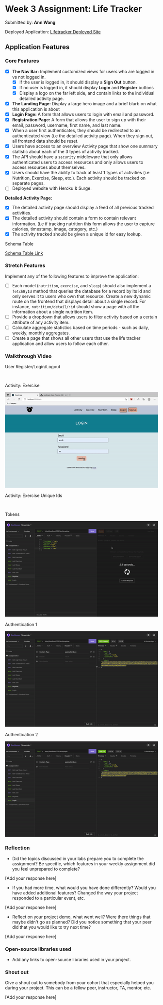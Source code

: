 # Week 3 Assignment: Life Tracker

Submitted by: **Ann Wang**

Deployed Application: [Lifetracker Deployed Site](ADD_LINK_HERE)

## Application Features

### Core Features

- [x] **The Nav Bar:** Implement customized views for users who are logged in vs not logged in.
  - [x] If the user is logged in, it should display a **Sign Out** button. 
  - [x] If no user is logged in, it should display **Login** and **Register** buttons
  - [x] Display a logo on the far left side, and contain links to the individual detailed activity page. 
- [x] **The Landing Page:** Display a large hero image and a brief blurb on what this application is about
- [x] **Login Page:** A form that allows users to login with email and password.
- [x] **Registration Page:** A form that allows the user to sign up with their email, password, username, first name, and last name.
- [x] When a user first authenticates, they should be redirected to an authenticated view (i.e the detailed activity page). When they sign out, all frontend data should be reset.
- [x] Users have access to an overview Activity page that show one summary statistic about each of the 3 types of activity tracked.
- [x] The API should have a `security` middleware that only allows authenticated users to access resources and only allows users to access resources about themselves. 
- [x] Users should have the ability to track at least **1** types of activities (i.e Nutrition, Exercise, Sleep, etc.). Each activity should be tracked on separate pages.
- [ ] Deployed website with Heroku & Surge. 

**Detailed Activity Page:**
- [x] The detailed activity page should display a feed of all previous tracked activities.
- [x] The detailed activity should contain a form to contain relevant information. (i.e if tracking nutrition this form allows the user to capture calories, timestamp, image, category, etc.) 
- [x] The activity tracked should be given a unique id for easy lookup.

Schema Table 

[Schema Table Link](/backend/life-tracker-schema.sql "Schema Table")

### Stretch Features

Implement any of the following features to improve the application:
- [ ] Each model (`nutrition`, `exercise`, and `sleep`) should also implement a `fetchById` method that queries the database for a record by its id and only serves it to users who own that resource. Create a new dynamic route on the frontend that displays detail about a single record. For instance, `nutrition/detail/:id` should show a page with all the information about a single nutrition item.
- [ ] Provide a dropdown that allows users to filter activity based on a certain attribute of any activity item.
- [ ] Calculate aggregate statistics based on time periods - such as daily, weekly, monthly aggregates.
- [ ] Create a page that shows all other users that use the life tracker application and allow users to follow each other.

### Walkthrough Video

User Register/Login/Logout

<img src="/frontend/src/assets/ui login logout.gif" alt="">

Activity: Exercise 

<img src="/frontend/src/assets/activity.gif" alt="">

Activity: Exercise Unique Ids

<img src="/frontend/src/assets/activity-id.gif" alt="">

Tokens

<img src="/frontend/src/assets/tokens.gif" alt="">

Authentication 1

<img src="/frontend/src/assets/authen1.gif" alt="">

Authentication 2

<img src="/frontend/src/assets/authen2.gif" alt="">

### Reflection

* Did the topics discussed in your labs prepare you to complete the assignment? Be specific, which features in your weekly assignment did you feel unprepared to complete?

[Add your response here]

* If you had more time, what would you have done differently? Would you have added additional features? Changed the way your project responded to a particular event, etc.
  
[Add your response here]

* Reflect on your project demo, what went well? Were there things that maybe didn't go as planned? Did you notice something that your peer did that you would like to try next time?

[Add your response here]

### Open-source libraries used

- Add any links to open-source libraries used in your project.

### Shout out

Give a shout out to somebody from your cohort that especially helped you during your project. This can be a fellow peer, instructor, TA, mentor, etc.

[Add your response here]
